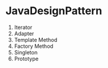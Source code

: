 # JavaDesignPattern
<ol>
<li>Iterator</li>
<li>Adapter</li>
<li>Template Method</li>
<li>Factory Method</li>
<li>Singleton</li>
<li>Prototype</li>
</ol>
